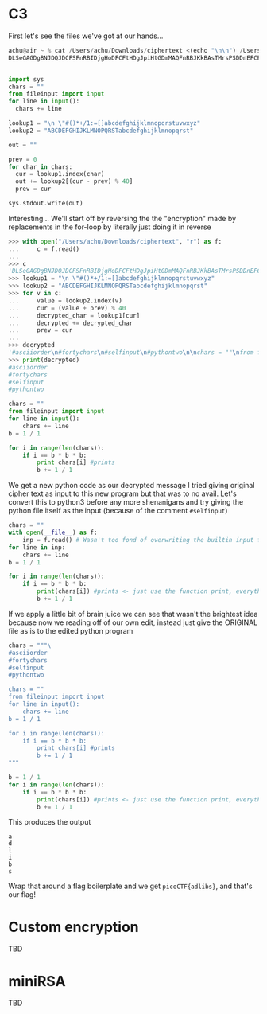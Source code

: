 # C3
First let's see the files we've got at our hands...
```py
achu@air ~ % cat /Users/achu/Downloads/ciphertext <(echo "\n\n") /Users/achu/Downloads/convert.py
DLSeGAGDgBNJDQJDCFSFnRBIDjgHoDFCFtHDgJpiHtGDmMAQFnRBJKkBAsTMrsPSDDnEFCFtIbEDtDCIbFCFtHTJDKerFldbFObFCFtLBFkBAAAPFnRBJGEkerFlcPgKkImHnIlATJDKbTbFOkdNnsgbnJRMFnRBNAFkBAAAbrcbTKAkOgFpOgFpOpkBAAAAAAAiClFGIPFnRBaKliCgClFGtIBAAAAAAAOgGEkImHnIl


import sys
chars = ""
from fileinput import input
for line in input():
  chars += line

lookup1 = "\n \"#()*+/1:=[]abcdefghijklmnopqrstuvwxyz"
lookup2 = "ABCDEFGHIJKLMNOPQRSTabcdefghijklmnopqrst"

out = ""

prev = 0
for char in chars:
  cur = lookup1.index(char)
  out += lookup2[(cur - prev) % 40]
  prev = cur

sys.stdout.write(out)
```
Interesting... We'll start off by reversing the the "encryption" made by replacements in the for-loop by literally just doing it in reverse
```py
>>> with open("/Users/achu/Downloads/ciphertext", "r") as f:
...     c = f.read()
...     
>>> c
'DLSeGAGDgBNJDQJDCFSFnRBIDjgHoDFCFtHDgJpiHtGDmMAQFnRBJKkBAsTMrsPSDDnEFCFtIbEDtDCIbFCFtHTJDKerFldbFObFCFtLBFkBAAAPFnRBJGEkerFlcPgKkImHnIlATJDKbTbFOkdNnsgbnJRMFnRBNAFkBAAAbrcbTKAkOgFpOgFpOpkBAAAAAAAiClFGIPFnRBaKliCgClFGtIBAAAAAAAOgGEkImHnIl'
>>> lookup1 = "\n \"#()*+/1:=[]abcdefghijklmnopqrstuvwxyz"
>>> lookup2 = "ABCDEFGHIJKLMNOPQRSTabcdefghijklmnopqrst"
>>> for v in c:
...     value = lookup2.index(v)
...     cur = (value + prev) % 40
...     decrypted_char = lookup1[cur]
...     decrypted += decrypted_char
...     prev = cur
...     
>>> decrypted
'#asciiorder\n#fortychars\n#selfinput\n#pythontwo\n\nchars = ""\nfrom fileinput import input\nfor line in input():\n    chars += line\nb = 1 / 1\n\nfor i in range(len(chars)):\n    if i == b * b * b:\n        print chars[i] #prints\n        b += 1 / 1\n'
>>> print(decrypted)
#asciiorder
#fortychars
#selfinput
#pythontwo

chars = ""
from fileinput import input
for line in input():
    chars += line
b = 1 / 1

for i in range(len(chars)):
    if i == b * b * b:
        print chars[i] #prints
        b += 1 / 1
```
We get a new python code as our decrypted message
I tried giving original cipher text as input to this new program but that was to no avail.
Let's convert this to python3 before any more shenanigans and try giving the python file itself as the input (because of the comment `#selfinput`)
```py
chars = ""
with open(__file__) as f:
    inp = f.read() # Wasn't too fond of overwriting the builtin input function :p
for line in inp:
    chars += line
b = 1 / 1

for i in range(len(chars)):
    if i == b * b * b:
        print(chars[i]) #prints <- just use the function print, everything else is compatible
        b += 1 / 1
```
If we apply a little bit of brain juice we can see that wasn't the brightest idea because now we reading off of our own edit, instead just give the ORIGINAL file as is to the edited python program
```py
chars = """\
#asciiorder
#fortychars
#selfinput
#pythontwo

chars = ""
from fileinput import input
for line in input():
    chars += line
b = 1 / 1

for i in range(len(chars)):
    if i == b * b * b:
        print chars[i] #prints
        b += 1 / 1
"""

b = 1 / 1
for i in range(len(chars)):
    if i == b * b * b:
        print(chars[i]) #prints <- just use the function print, everything else is compatible
        b += 1 / 1
```
This produces the output
```
a
d
l
i
b
s
```
Wrap that around a flag boilerplate and we get `picoCTF{adlibs}`, and that's our flag!


# Custom encryption
TBD


# miniRSA
TBD


